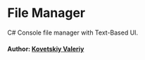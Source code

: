 # File Manager 
C# Console file manager with Text-Based UI.
#### Author: [Kovetskiy Valeriy](https://t.me/kovetskiy)

